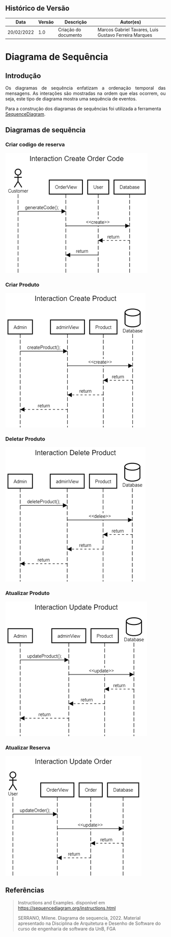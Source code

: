 ## Histórico de Versão

| Data       | Versão | Descrição            | Autor(es)                                             |
| ---------- | ------ | -------------------- | ----------------------------------------------------- |
| 20/02/2022 | 1.0    | Criação do documento | Marcos Gabriel Tavares, Luis Gustavo Ferreira Marques |

# Diagrama de Sequência

## Introdução

<p align="justify">Os diagramas de sequência enfatizam a ordenação temporal das mensagens. As interações são mostradas na ordem que elas ocorrem, ou seja, este tipo de diagrama mostra uma sequência de eventos. </p>

Para a construção dos diagramas de sequências foi utilizada a ferramenta [SequenceDiagram](https://sequencediagram.org/).

## Diagramas de sequência

### Criar codigo de reserva

![interactionCreateOrderCode](imagensdiagramas/sequencediagram1.png)

### Criar Produto

![interactionCreateProduct](imagensdiagramas/sequencediagram2.png)

### Deletar Produto

![interactionDeleteProduct](imagensdiagramas/sequencediagram3.png)

### Atualizar Produto

![interactionUpdateProduct](imagensdiagramas/sequencediagram4.png)

### Atualizar Reserva

![interactionUpdateorder](imagensdiagramas/sequencediagram5.png)

## Referências

> Instructions and Examples. disponível em <https://sequencediagram.org/instructions.html>
>
> SERRANO, Milene. Diagrama de sequencia, 2022. Material apresentado na Disciplina de Arquitetura e Desenho de Software do curso de engenharia de software da UnB, FGA
